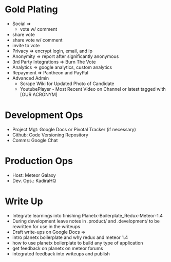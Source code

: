# Gold Plating
- Social =>
	- vote w/ comment
- share vote
- share vote w/ comment
- invite to vote
- Privacy 			=> encrypt login, email, and ip
- Anonymity   => report after significantly anonymous
- 3rd Party Integrations 	=> Burn The Vote
- Analytics 			=> google analytics, custom analytics
- Repayment 			=> Pantheon and PayPal
- Advanced Admin
 	- Scrape Wiki for Updated Photo of Candidate
	- YoutubePlayer - Most Recent Video on Channel or latest tagged with [OUR ACRONYM]


# Development Ops
- Project Mgt: 	Google Docs or Pivotal Tracker (if necessary)
- Github: 	Code Versioning Repository
- Comms:	Google Chat

# Production Ops
- Host: 		Meteor Galaxy
- Dev. Ops.:	KadiraHQ


# Write Up
- Integrate learnings into finishing Planetx-Boilerplate_Redux-Meteor-1.4
- During development leave notes in .product/ and .development/ to be rewritten for use in the writeups
- Draft write-ups on Google Docs =>
- intro planetx boilerplate and why redux and meteor 1.4
- how to use planetx boilerplate to build any type of application
- get feedback on planetx on meteor forums
- integrated feedback into writeups and publish
